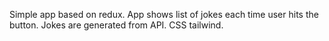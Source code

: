 Simple app based on redux. App shows list of jokes each time user hits the button. Jokes are generated from API. CSS tailwind. 
